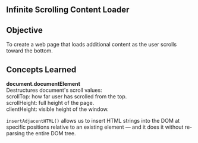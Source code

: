 ## Infinite Scrolling Content Loader

## Objective

To create a web page that loads additional content as the user scrolls toward the bottom.

## Concepts Learned

**document.documentElement** <br>
Destructures document's scroll values: <br>
scrollTop: how far user has scrolled from the top. <br>
scrollHeight: full height of the page. <br>
clientHeight: visible height of the window. <br>

`insertAdjacentHTML()` allows us to insert HTML strings into the DOM at specific positions relative to an existing element — and it does it without re-parsing the entire DOM tree.
